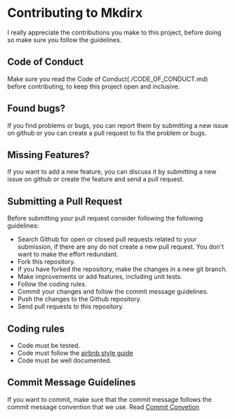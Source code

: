 # Contributing to Mkdirx
I really appreciate the contributions you make to this project, before doing so make sure you follow the guidelines.

## Code of Conduct
Make sure you read the Code of Conduct(./CODE_OF_CONDUCT.md) before contributing, to keep this project open and inclusive.

## Found bugs?
If you find problems or bugs, you can report them by submitting a new issue on github or you can create a pull request to fix the problem or bugs.

## Missing Features?
If you want to add a new feature, you can discuss it by submitting a new issue on github or create the feature and send a pull request.

## Submitting a Pull Request
Before submitting your pull request consider following the following guidelines:
- Search Github for open or closed pull requests related to your submission, if there are any do not create a new pull request. You don't want to make the effort redundant.
- Fork this repository.
- If you have forked the repository, make the changes in a new git branch.
- Make improvements or add features, including unit tests.
- Follow the coding rules.
- Commit your changes and follow the commit message guidelines.
- Push the changes to the Github repository.
- Send pull requests to this repository.


## Coding rules
- Code must be tested.
- Code must follow the [airbnb style guide](https://github.com/airbnb/javascript)
- Code must be well documented.

## Commit Message Guidelines
If you want to commit, make sure that the commit message follows the commit message convention that we use. Read [Commit Convetion](./COMMIT_CONVENTION.md)
